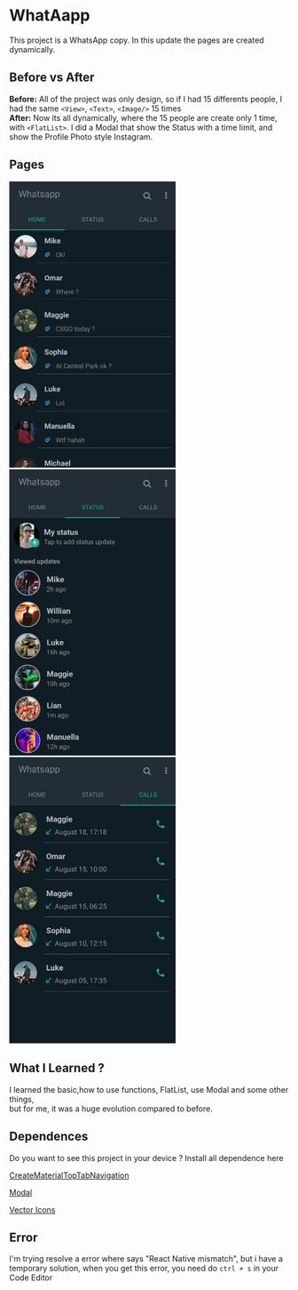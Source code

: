 # WhatAapp
This project is a WhatsApp copy. In this update the pages are created dynamically.

## Before vs After 

<strong>Before:</strong> All of the project was only design, so if I had 15 differents people, I had the same `<View>`, `<Text>`, `<Image/>` 15 times  <br>
<strong>After:</strong> Now its all dynamically, where the 15 people are create only 1 time, with `<FlatList>`. I did a Modal that show the Status with a time limit,
and show the Profile Photo style Instagram. 

## Pages

<p float="left">
  <img src="https://github.com/CauaS1/whatsapp/blob/master/Screens/Home.jpg" width="300" />
  <img src="https://github.com/CauaS1/whatsapp/blob/master/Screens/Status.jpg" width="300" /> 
  <img src="https://github.com/CauaS1/whatsapp/blob/master/Screens/Calls.jpg" width="300" />
</p>

## What I Learned ?

I learned the basic,how to use functions, FlatList, use Modal and some other things, <br> but for me, it was a huge evolution compared to before. 

## Dependences

Do you want to see this project in your device ? Install all dependence here

<a href="https://reactnavigation.org/docs/material-top-tab-navigator/">CreateMaterialTopTabNavigation</a>

<a href="https://github.com/react-native-community/react-native-modal">Modal</a>

<a href="https://github.com/oblador/react-native-vector-icons">Vector Icons</a>

## Error
I'm trying resolve a error where says "React Native mismatch", but i have a temporary solution, when you get this error, you need do `ctrl + s` in your Code Editor
